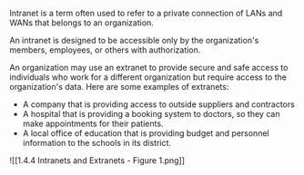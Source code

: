 Intranet is a term often used to refer to a private connection of LANs and WANs that belongs to an organization.

An intranet is designed to be accessible only by the organization's members, employees, or others with authorization.

An organization may use an extranet to provide secure and safe access to individuals who work for a different organization but require access to the organization's data. Here are some examples of extranets:

- A company that is providing access to outside suppliers and contractors
- A hospital that is providing a booking system to doctors, so they can make appointments for their patients.
- A local office of education that is providing budget and personnel information to the schools in its district.

![[1.4.4 Intranets and Extranets - Figure 1.png]]